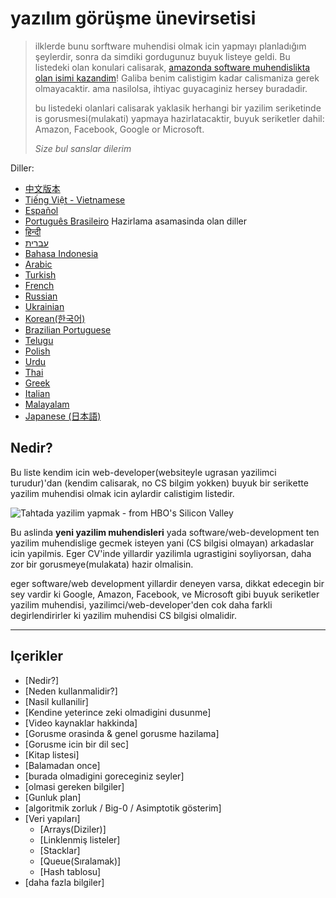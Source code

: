 # yazılım görüşme ünevirsetisi

> ilklerde bunu sorftware muhendisi olmak icin yapmayı planladığım şeylerdir,
> sonra da simdiki gordugunuz buyuk listeye geldi. Bu listedeki olan konulari calisarak, [amazonda
> software muhendislikta olan isimi kazandim](https://startupnextdoor.com/ive-been-acquired-by-amazon/?src=ciu)!
> Galiba benim calistigim kadar calismaniza gerek olmayacaktir. ama nasilolsa, ihtiyac guyacaginiz hersey buradadir.
>
> bu listedeki olanlari calisarak yaklasik herhangi bir yazilim seriketinde is gorusmesi(mulakati) yapmaya hazirlatacaktir,
> buyuk seriketler dahil: Amazon, Facebook, Google or Microsoft.
>
> *Size bul sanslar dilerim*

Diller:
- [中文版本](translations/README-cn.md)
- [Tiếng Việt - Vietnamese](translations/README-vi.md)
- [Español](translations/README-es.md)
- [Português Brasileiro](translations/README-ptbr.md)
Hazirlama asamasinda olan diller
- [हिन्दी](https://github.com/jwasham/coding-interview-university/issues/81)
- [עברית](https://github.com/jwasham/coding-interview-university/issues/82)
- [Bahasa Indonesia](https://github.com/jwasham/coding-interview-university/issues/101)
- [Arabic](https://github.com/jwasham/coding-interview-university/issues/98)
- [Turkish](https://github.com/jwasham/coding-interview-university/issues/90)
- [French](https://github.com/jwasham/coding-interview-university/issues/89)
- [Russian](https://github.com/jwasham/coding-interview-university/issues/87)
- [Ukrainian](https://github.com/jwasham/coding-interview-university/issues/106)
- [Korean(한국어)](https://github.com/jwasham/coding-interview-university/issues/118)
- [Brazilian Portuguese](https://github.com/jwasham/coding-interview-university/issues/113)
- [Telugu](https://github.com/jwasham/coding-interview-university/issues/117)
- [Polish](https://github.com/jwasham/coding-interview-university/issues/122)
- [Urdu](https://github.com/jwasham/coding-interview-university/issues/140)
- [Thai](https://github.com/jwasham/coding-interview-university/issues/156)
- [Greek](https://github.com/jwasham/coding-interview-university/issues/166)
- [Italian](https://github.com/jwasham/coding-interview-university/issues/170)
- [Malayalam](https://github.com/jwasham/coding-interview-university/issues/239)
- [Japanese (日本語)](https://github.com/jwasham/coding-interview-university/issues/257)

## Nedir?

Bu liste kendim icin web-developer(websiteyle ugrasan yazilimci turudur)'dan (kendim calisarak, no CS bilgim yokken) buyuk bir serikette yazilim muhendisi olmak icin aylardir calistigim listedir.

![Tahtada yazilim yapmak - from HBO's Silicon Valley](https://dng5l3qzreal6.cloudfront.net/2016/Aug/coding_board_small-1470866369118.jpg)

Bu aslinda **yeni yazilim muhendisleri** yada software/web-development ten yazilim muhendislige gecmek isteyen yani (CS bilgisi olmayan) arkadaslar icin yapilmis. Eger CV'inde yillardir yazilimla ugrastigini soyliyorsan, daha zor bir gorusmeye(mulakata) hazir olmalisin.

eger software/web development yillardir deneyen varsa, dikkat edecegin bir sey vardir ki  Google, Amazon,
Facebook, ve Microsoft gibi buyuk seriketler yazilim muhendisi, yazilimci/web-developer'den cok daha farkli degirlendirirler ki yazilim
muhendisi CS bilgisi olmalidir.

---

## Içerikler

- [Nedir?]
- [Neden kullanmalidir?]
- [Nasil kullanilir]
- [Kendine yeterince zeki olmadigini dusunme]
- [Video kaynaklar hakkinda]
- [Gorusme orasinda & genel gorusme hazilama]
- [Gorusme icin bir dil sec]
- [Kitap listesi]
- [Balamadan once]
- [burada olmadigini goreceginiz seyler]
- [olmasi gereken bilgiler]
- [Gunluk plan]
- [algoritmik 	zorluk / Big-0 / Asimptotik gösterim]
- [Veri yapıları]
    - [Arrays(Diziler)]
    - [Linklenmiş listeler]
    - [Stacklar]
    - [Queue(Sıralamak)]
    - [Hash tablosu]
- [daha fazla bilgiler]
